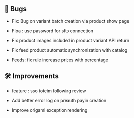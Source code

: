 ## 🐛 Bugs

- Fix: Bug on variant batch creation via product show page

- Floa : use password for sftp connection

- Fix product images included in product variant API return

- Fix feed product automatic synchronization with catalog

- Feeds: fix rule increase prices with percentage


## 🛠️ Improvements

- feature : sso toteim following review

- Add better error log on preauth payin creation

- Improve origami exception rendering